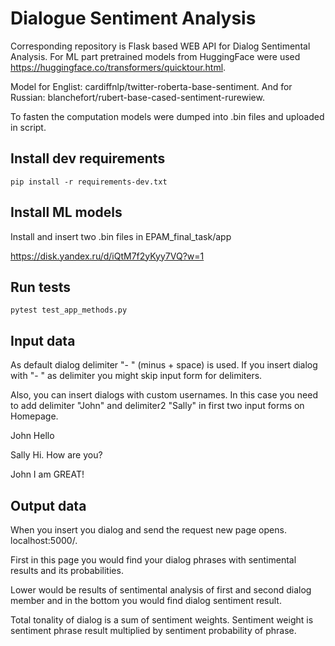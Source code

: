 # Dialogue Sentiment Analysis

Corresponding repository is Flask based WEB API for Dialog Sentimental Analysis.
For ML part pretrained models from HuggingFace were used https://huggingface.co/transformers/quicktour.html.

Model for Englist: cardiffnlp/twitter-roberta-base-sentiment.
And for Russian: blanchefort/rubert-base-cased-sentiment-rurewiew.

To fasten the computation models were dumped into .bin files and uploaded in script.

## Install dev requirements
`pip install -r requirements-dev.txt`

## Install ML models
Install and insert two .bin files in EPAM_final_task/app

https://disk.yandex.ru/d/iQtM7f2yKyy7VQ?w=1

## Run tests
`pytest test_app_methods.py`

## Input data

As default dialog delimiter "- " (minus + space) is used. If you insert dialog with "- " as delimiter you might skip input form for delimiters.

Also, you can insert dialogs with custom usernames. In this case you need to add delimiter "John" and delimiter2 "Sally" in first two input forms on Homepage.

John Hello

Sally Hi. How are you?

John I am GREAT!


## Output data

When you insert you dialog and send the request new page opens. localhost:5000/<your dialog>.

First in this page you would find your dialog phrases with sentimental results and its probabilities.

Lower would be results of sentimental analysis of first and second dialog member and in the bottom you would find dialog sentiment result.

Total tonality of dialog is a sum of sentiment weights.
Sentiment weight is sentiment phrase result multiplied by sentiment probability of phrase.
